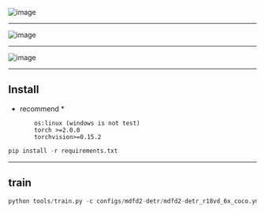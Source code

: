 ![image](https://github.com/IronmanVsThanos/MDFD2-DETR/assets/80081631/f8f25915-075c-4538-935d-bff155add25f)

------------------------

![image](https://github.com/IronmanVsThanos/MDFD2-DETR/assets/80081631/41a04266-92bb-4ff3-a5a3-c5cc2d755804)


------------------------


![image](https://github.com/IronmanVsThanos/MDFD2-DETR/assets/80081631/69742889-ee3e-4b31-af4f-6e0609befa39)




------------------------
Install
------------------------
* recommend * 
   
          os:linux (windows is not test)
          torch >=2.0.0
          torchvision>=0.15.2
```python  
pip install -r requirements.txt
```

------------------------
train
------------------------

```python  
python tools/train.py -c configs/mdfd2-detr/mdfd2-detr_r18vd_6x_coco.yml
```
